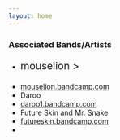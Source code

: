 ```yaml
---
layout: home
---
```


### Associated Bands/Artists
- <p style="font-size:20px"> mouselion >
- [mouselion.bandcamp.com](https://mouselion.bandcamp.com/)
- Daroo
- [daroo1.bandcamp.com](https://daroo1.bandcamp.com/)
- Future Skin and Mr. Snake
- [futureskin.bandcamp.com](https://futureskin.bandcamp.com/releases)
- 
